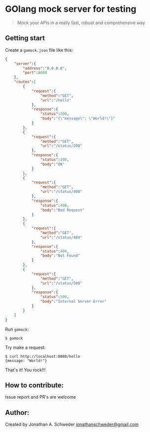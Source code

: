 # GOlang mock server for testing
> Mock your APIs in a really fast, robust and comprehensive way

Getting start
---

Create a ``gomock.json`` file like this:
```json
{
    "server":{
        "address":"0.0.0.0",
        "port":8080
    },
    "routes":[
        {
            "request":{
                "method":"GET",
                "url":"/hello"
            },
            "response":{
                "status":200,
                "body":"{\"message\": \"World!\"}"
            }
        },
        {
            "request":{
                "method":"GET",
                "url":"/status/200"
            },
            "response":{
                "status":200,
                "body":"OK"
            }
        },
        {
            "request":{
                "method":"GET",
                "url":"/status/400"
            },
            "response":{
                "status":400,
                "body":"Bad Request"
            }
        },
        {
            "request":{
                "method":"GET",
                "url":"/status/404"
            },
            "response":{
                "status":404,
                "body":"Not Found"
            }
        },
        {
            "request":{
                "method":"GET",
                "url":"/status/500"
            },
            "response":{
                "status":500,
                "body":"Internal Server Error"
            }
        }
    ]
}
```

Run ``gomock``:
```shell
$ gomock
```

Try make a request:
```shell
$ curl http://localhost:8080/hello
{message: "World!"}
```

That's it! You rock!!!

How to contribute:
---

Issue report and PR's are welcome

Author:
---
Created by Jonathan A. Schweder <jonathanschweder@gmail.com>

